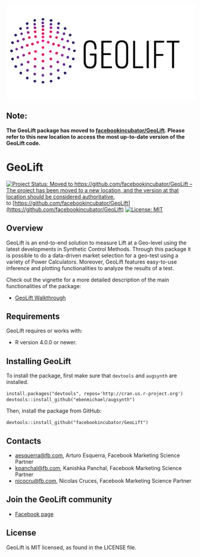 ![GeoLiftLogo](doc/GeoLift_IconText.png)

## Note: 
**The GeoLift package has moved to [facebookincubator/GeoLift](https://github.com/facebookincubator/GeoLift). Please refer to this new location to access the most up-to-date version of the GeoLift code.**

# GeoLift
[![Project Status: Moved to https://github.com/facebookincubator/GeoLift – The project has been moved to a new location, and the version at that location should be considered authoritative.](https://www.repostatus.org/badges/latest/moved.svg)](https://www.repostatus.org/#moved) to [https://github.com/facebookincubator/GeoLift](https://github.com/facebookincubator/GeoLift) [![License: MIT](https://img.shields.io/badge/License-MIT-yellow.svg)](https://opensource.org/licenses/MIT)


## Overview
GeoLift is an end-to-end solution to measure Lift at a Geo-level using the latest developments in Synthetic Control Methods. Through this package it is possible to do a data-driven market selection for a geo-test using a variety of Power Calculators. Moreover, GeoLift features easy-to-use inference and plotting functionalities to analyze the results of a test.

Check out the vignette for a more detailed description of the main functionalities of the package:
- [GeoLift Walkthrough](https://github.com/ArturoEsquerra/GeoLift/blob/master/vignettes/GeoLift_Walkthrough.md)

## Requirements
GeoLift requires or works with:
- R version 4.0.0 or newer.

## Installing GeoLift
To install the package, first make sure that `devtools` and `augsynth` are installed.

```
install.packages("devtools", repos='http://cran.us.r-project.org')
devtools::install_github("ebenmichael/augsynth")
```

Then, install the package from GitHub:

```
devtools::install_github("facebookincubator/GeoLift")
```

## Contacts
- aesquerra@fb.com, Arturo Esquerra, Facebook Marketing Science Partner
- kpanchal@fb.com, Kanishka Panchal, Facebook Marketing Science Partner
- nicocru@fb.com, Nicolas Cruces, Facebook Marketing Science Partner

## Join the GeoLift community
- [Facebook page](www.facebook.com/groups/fbgeolift/)

## License
GeoLift is MIT licensed, as found in the LICENSE file.

